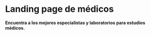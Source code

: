 # Landing page de médicos

__Encuentra a los mejores especialistas y laboratorios para estudios médicos.__